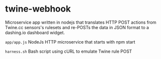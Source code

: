 twine-webhook
=============

Microservice app written in nodejs that translates HTTP POST actions from Twine.cc sensors's
rulesets and re-POSTs the data in JSON format to a dashing.io dashboard widget.

`app/app.js` NodeJs HTTP microservice that starts with npm start

`harness.sh`  Bash script using cURL to emulate Twine rule POST
